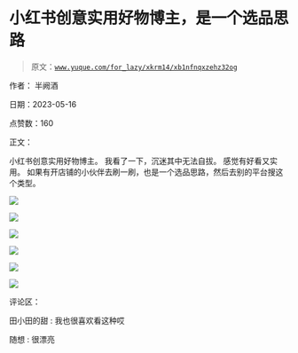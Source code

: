 # 小红书创意实用好物博主，是一个选品思路

> 原文：[`www.yuque.com/for_lazy/xkrm14/xb1nfnqxzehz32og`](https://www.yuque.com/for_lazy/xkrm14/xb1nfnqxzehz32og)

作者： 半阙酒

日期：2023-05-16

点赞数：160

正文：

小红书创意实用好物博主。 我看了一下，沉迷其中无法自拔。 感觉有好看又实用。 如果有开店铺的小伙伴去刷一刷，也是一个选品思路，然后去别的平台搜这个类型。

![](img/c0b2ca2e953f35ec4122806ba466589a.png)

![](img/008b0932bf926d96cdfd08ee1b174620.png)

![](img/ab82dd07d9d42240641679f024a65a96.png)

![](img/ffdcc58dece6cc96dff88fee4523e5e8.png)

![](img/1de8901ccc4d59627e453816ee8fa602.png)

![](img/6177bc195bc7ccb388dae85bec809cc9.png)

评论区：

田小田的甜 : 我也很喜欢看这种哎

随想 : 很漂亮



